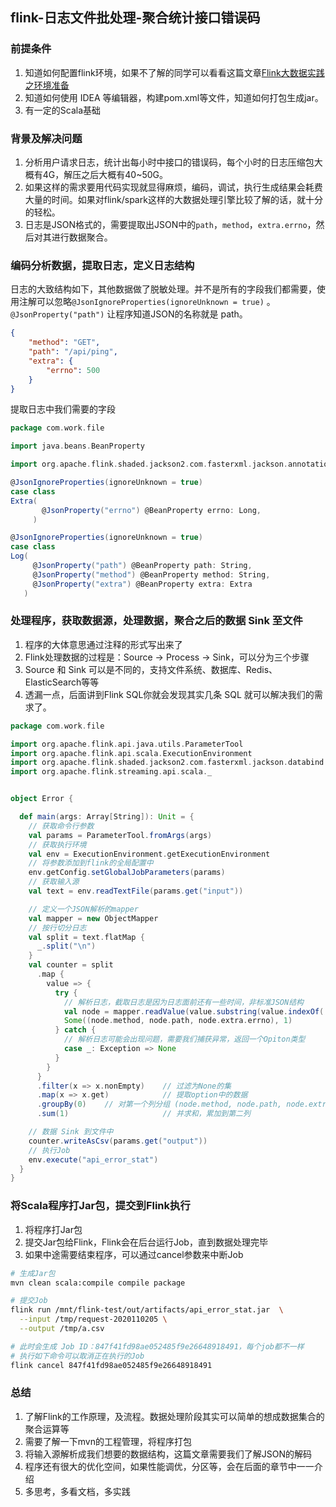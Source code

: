 ## flink-日志文件批处理-聚合统计接口错误码

### 前提条件

1. 知道如何配置flink环境，如果不了解的同学可以看看这篇文章[Flink大数据实践之环境准备](https://mp.weixin.qq.com/s/yH6SEIYtlzBItT_oQZyiTQ)
2. 知道如何使用 IDEA 等编辑器，构建pom.xml等文件，知道如何打包生成jar。
3. 有一定的Scala基础

### 背景及解决问题

1. 分析用户请求日志，统计出每小时中接口的错误码，每个小时的日志压缩包大概有4G，解压之后大概有40~50G。
2. 如果这样的需求要用代码实现就显得麻烦，编码，调试，执行生成结果会耗费大量的时间。如果对flink/spark这样的大数据处理引擎比较了解的话，就十分的轻松。
3. 日志是JSON格式的，需要提取出JSON中的`path`，`method`，`extra.errno`，然后对其进行数据聚合。

### 编码分析数据，提取日志，定义日志结构
日志的大致结构如下，其他数据做了脱敏处理。并不是所有的字段我们都需要，使用注解可以忽略`@JsonIgnoreProperties(ignoreUnknown = true)` 。`@JsonProperty("path")` 让程序知道JSON的名称就是 path。
```json
{
    "method": "GET",
    "path": "/api/ping",
    "extra": {
        "errno": 500
    }
}
```
提取日志中我们需要的字段
```scala
package com.work.file

import java.beans.BeanProperty

import org.apache.flink.shaded.jackson2.com.fasterxml.jackson.annotation.{JsonIgnoreProperties, JsonProperty}

@JsonIgnoreProperties(ignoreUnknown = true)
case class
Extra(
       @JsonProperty("errno") @BeanProperty errno: Long,
     )

@JsonIgnoreProperties(ignoreUnknown = true)
case class
Log(
     @JsonProperty("path") @BeanProperty path: String,
     @JsonProperty("method") @BeanProperty method: String,
     @JsonProperty("extra") @BeanProperty extra: Extra
   )
```

### 处理程序，获取数据源，处理数据，聚合之后的数据 Sink 至文件
1. 程序的大体意思通过注释的形式写出来了
2. Flink处理数据的过程是：Source -> Process -> Sink，可以分为三个步骤
3. Source 和 Sink 可以是不同的，支持文件系统、数据库、Redis、ElasticSearch等等
4. 透漏一点，后面讲到Flink SQL你就会发现其实几条 SQL 就可以解决我们的需求了。
```scala
package com.work.file

import org.apache.flink.api.java.utils.ParameterTool
import org.apache.flink.api.scala.ExecutionEnvironment
import org.apache.flink.shaded.jackson2.com.fasterxml.jackson.databind.ObjectMapper
import org.apache.flink.streaming.api.scala._


object Error {

  def main(args: Array[String]): Unit = {
    // 获取命令行参数
    val params = ParameterTool.fromArgs(args)
    // 获取执行环境
    val env = ExecutionEnvironment.getExecutionEnvironment
    // 将参数添加到flink的全局配置中
    env.getConfig.setGlobalJobParameters(params)
    // 获取输入源
    val text = env.readTextFile(params.get("input"))

    // 定义一个JSON解析的mapper
    val mapper = new ObjectMapper
    // 按行切分日志
    val split = text.flatMap {
      _.split("\n")
    }
    val counter = split
      .map {
        value => {
          try {
            // 解析日志，截取日志是因为日志面前还有一些时间，非标准JSON结构
            val node = mapper.readValue(value.substring(value.indexOf('{')), classOf[Log])
            Some((node.method, node.path, node.extra.errno), 1)
          } catch {
            // 解析日志可能会出现问题，需要我们捕获异常，返回一个Opiton类型
            case _: Exception => None
          }
        }
      }
      .filter(x => x.nonEmpty)    // 过滤为None的集
      .map(x => x.get)            // 提取option中的数据
      .groupBy(0)    // 对第一个列分组 (node.method, node.path, node.extra.errno)
      .sum(1)                     // 并求和，累加到第二列

    // 数据 Sink 到文件中
    counter.writeAsCsv(params.get("output"))
    // 执行Job
    env.execute("api_error_stat")
  }
}
```

### 将Scala程序打Jar包，提交到Flink执行
1. 将程序打Jar包
2. 提交Jar包给Flink，Flink会在后台运行Job，直到数据处理完毕
3. 如果中途需要结束程序，可以通过cancel参数来中断Job
```bash
# 生成Jar包
mvn clean scala:compile compile package

# 提交Job
flink run /mnt/flink-test/out/artifacts/api_error_stat.jar  \
  --input /tmp/request-2020110205 \
  --output /tmp/a.csv

# 此时会生成 Job ID：847f41fd98ae052485f9e26648918491，每个job都不一样
# 执行如下命令可以取消正在执行的Job
flink cancel 847f41fd98ae052485f9e26648918491
```

### 总结

1. 了解Flink的工作原理，及流程。数据处理阶段其实可以简单的想成数据集合的聚合运算等
2. 需要了解一下mvn的工程管理，将程序打包
3. 将输入源解析成我们想要的数据结构，这篇文章需要我们了解JSON的解码
4. 程序还有很大的优化空间，如果性能调优，分区等，会在后面的章节中一一介绍
5. 多思考，多看文档，多实践
